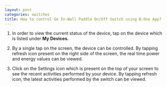 ```yaml
---
layout: post
categories: switches
title: How to control Ge In-Wall Paddle On/Off Switch using B.One App?
---
```


1. In order to view the current status of the device, tap on the device which is listed under **My Devices.**

2. By a single tap on the screen, the device can be controlled. By tapping refresh icon present on the right side of the screen, the real time power and energy values can be viewed.

3. Click on the Settings icon which is present on the top of your screen to see the recent activities performed by your device. By tapping refresh icon, the latest activities performed by the switch can be viewed.